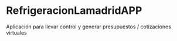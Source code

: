 # RefrigeracionLamadridAPP
Aplicación para llevar control y generar presupuestos / cotizaciones virtuales 

